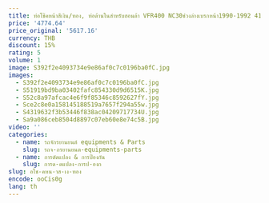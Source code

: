 ```yaml
---
title: ท่อโช๊คหน้าสีเงิน/ทอง, ท่อด้านในสำหรับฮอนด้า VFR400 NC30ช่วงล่างเบรกหน้า1990-1992 41x553mm 51410-MR8-781
price: '4774.64'
price_original: '5617.16'
currency: THB
discount: 15%
rating: 5
volume: 1
image: S392f2e4093734e9e86af0c7c0196ba0fC.jpg
images:
  - S392f2e4093734e9e86af0c7c0196ba0fC.jpg
  - S51919bd9ba03402fafc854330d9d6515K.jpg
  - S52c8a97afcac4e6f9f85346c8592627fY.jpg
  - Sce2c8e0a158145188519a7657f294a55w.jpg
  - S4319632f3b53446f838ac04209717734U.jpg
  - Sa9a086ceb8504d8897c07eb60e8e74c5B.jpg
video: ''
categories:
  - name: รถจักรยานยนต์ equipments & Parts
    slug: รถจ-กรยานยนต-equipments-parts
  - name: การดัดแปลง & การป้องกัน
    slug: การด-ดแปลง-การป-องก
slug: อโช-คหน-าส-เง-ทอง
encode: ooCis0g
lang: th
---
```

  
